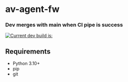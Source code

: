 # av-agent-fw

### Dev merges with main when CI pipe is success

[![Current dev build is: ](https://github.com/Twanus/av-agent-fw/actions/workflows/branch-ci.yml/badge.svg)](https://github.com/Twanus/av-agent-fw/actions/workflows/branch-ci.yml)

## Requirements

- Python 3.10+
- pip
- git
